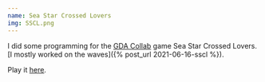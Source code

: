```yaml
---
name: Sea Star Crossed Lovers
img: SSCL.png
---
```

I did some programming for the [GDA Collab](http://gdacollab.com/) game Sea Star Crossed Lovers. [I mostly worked on the waves]({% post_url 2021-06-16-sscl %}).

Play it [here](https://seagda.itch.io/sscl).